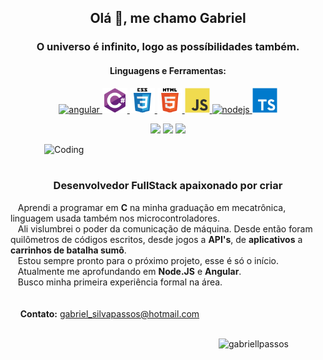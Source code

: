 <h2 align="center">Olá 👋, me chamo Gabriel</h2>
<h3 align="center">O universo é infinito, logo as possíbilidades também.</h3>

<p align="right">


<h4 align="center">Linguagens e Ferramentas:</h4>

<p align="center">
  <a href="https://angular.io" target="_blank" rel="noreferrer"> <img src="https://angular.io/assets/images/logos/angular/angular.svg" alt="angular" width="40"       height="40"/> 
  </a> 
  <a href="https://www.w3schools.com/cs/" target="_blank" rel="noreferrer"> <img src="https://raw.githubusercontent.com/devicons/devicon/master/icons/csharp/csharp-original.svg" alt="csharp" width="40" height="40"/> 
  </a> 
  <a href="https://www.w3schools.com/css/" target="_blank" rel="noreferrer"> <img src="https://raw.githubusercontent.com/devicons/devicon/master/icons/css3/css3-original-wordmark.svg" alt="css3" width="40" height="40"/> 
  </a> 
  <a href="https://www.w3.org/html/" target="_blank" rel="noreferrer"> <img src="https://raw.githubusercontent.com/devicons/devicon/master/icons/html5/html5-original-wordmark.svg" alt="html5" width="40" height="40"/> 
  </a> 
  <a href="https://developer.mozilla.org/en-US/docs/Web/JavaScript" target="_blank" rel="noreferrer"> <img src="https://raw.githubusercontent.com/devicons/devicon/master/icons/javascript/javascript-original.svg" alt="javascript" width="40" height="40"/>
  </a>
  <a href="https://nodejs.org" target="_blank" rel="noreferrer"> <img src="https://imgur.com/PKXqmML.png" alt="nodejs" width="37" height="40"/> 
  </a> <a href="https://www.typescriptlang.org/" target="_blank" rel="noreferrer"> <img src="https://raw.githubusercontent.com/devicons/devicon/master/icons/typescript/typescript-original.svg" alt="typescript" width="40" height="40"/> 
  </a>
</p>

<p align="center">
  <img align= alt="Coding" src="https://img.shields.io/badge/mysql-%2300f.svg?style=for-the-badge&logo=mysql&logoColor=white"/>
  <img align= alt="Coding" src="https://img.shields.io/badge/MongoDB-%234ea94b.svg?style=for-the-badge&logo=mongodb&logoColor=white"/>
  <img align= alt="Coding" src="https://img.shields.io/badge/docker-%230db7ed.svg?style=for-the-badge&logo=docker&logoColor=white"/>
</p>

  
  <img align="right" alt="Coding" width="450" src="https://i.imgur.com/yrpsqZO.png"/>
  
  </br>


</br>
<h3 align="center">Desenvolvedor FullStack apaixonado por criar</h3>


 &nbsp; &nbsp;Aprendi a programar em **C** na minha graduação em mecatrônica, linguagem usada também nos microcontroladores.</br>
 &nbsp; &nbsp;Ali vislumbrei o poder da comunicação de máquina. Desde então foram quilômetros de códigos escritos, desde jogos a **API's**, de **aplicativos** a **carrinhos de batalha sumô**.</br>
 &nbsp; &nbsp;Estou sempre pronto para o próximo projeto, esse é só o início.</br>
  &nbsp; &nbsp;Atualmente me aprofundando em **Node.JS** e **Angular**.</br>
 &nbsp; &nbsp;Busco minha primeira experiência formal na área.
</br></br></br>
 &nbsp; &nbsp;<h7 align="left"> **Contato:**&nbsp;gabriel_silvapassos@hotmail.com</h7>
</br>
</br>
<p align="right">
  <img src="https://github-readme-stats.vercel.app/api/top-langs?username=gabriellpassos&show_icons=true&locale=en&layout=compact" alt="gabriellpassos" />
  &nbsp; &nbsp; &nbsp; &nbsp; &nbsp;&nbsp;&nbsp;&nbsp;&nbsp;&nbsp;
</p>
